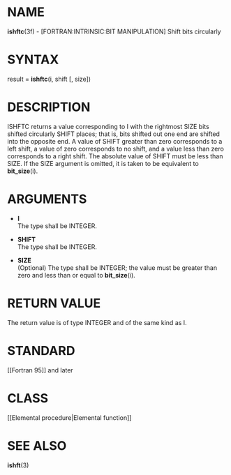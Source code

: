# NAME

**ishftc**(3f) - \[FORTRAN:INTRINSIC:BIT MANIPULATION\] Shift bits
circularly

# SYNTAX

result = **ishftc**(i, shift \[, size\])

# DESCRIPTION

ISHFTC returns a value corresponding to I with the rightmost SIZE bits
shifted circularly SHIFT places; that is, bits shifted out one end are
shifted into the opposite end. A value of SHIFT greater than zero
corresponds to a left shift, a value of zero corresponds to no shift,
and a value less than zero corresponds to a right shift. The absolute
value of SHIFT must be less than SIZE. If the SIZE argument is omitted,
it is taken to be equivalent to **bit\_size**(i).

# ARGUMENTS

  - **I**  
    The type shall be INTEGER.

  - **SHIFT**  
    The type shall be INTEGER.

  - **SIZE**  
    (Optional) The type shall be INTEGER; the value must be greater than
    zero and less than or equal to **bit\_size**(i).

# RETURN VALUE

The return value is of type INTEGER and of the same kind as I.

# STANDARD

\[\[Fortran 95\]\] and later

# CLASS

\[\[Elemental procedure|Elemental function\]\]

# SEE ALSO

**ishft**(3)
